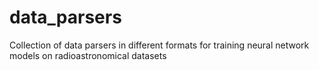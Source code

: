 # data_parsers
Collection of data parsers in different formats for training neural network models on radioastronomical datasets
